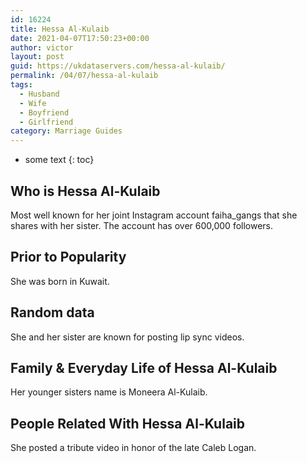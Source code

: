 ```yaml
---
id: 16224
title: Hessa Al-Kulaib
date: 2021-04-07T17:50:23+00:00
author: victor
layout: post
guid: https://ukdataservers.com/hessa-al-kulaib/
permalink: /04/07/hessa-al-kulaib
tags:
  - Husband
  - Wife
  - Boyfriend
  - Girlfriend
category: Marriage Guides
---
```


* some text
{: toc}


## Who is Hessa Al-Kulaib



Most well known for her joint Instagram account faiha_gangs that she shares with her sister. The account has over 600,000 followers. 

                
                
                
## Prior to Popularity



She was born in Kuwait. 

                
                
                
## Random data



She and her sister are known for posting lip sync videos. 

                
                
                
## Family & Everyday Life of Hessa Al-Kulaib



Her younger sisters name is Moneera Al-Kulaib. 

                
                
                
## People Related With Hessa Al-Kulaib



She posted a tribute video in honor of the late Caleb Logan. 

                
              
            
          
          
          